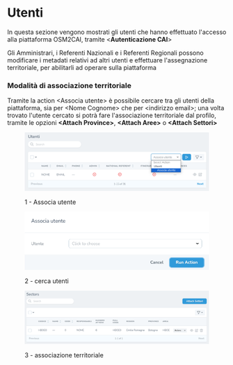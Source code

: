 # Utenti

In questa sezione vengono mostrati gli utenti che hanno effettuato l'accesso alla piattaforma OSM2CAI, tramite <**Autenticazione CAI**>

Gli Amministrari, i Referenti Nazionali e i Referenti Regionali possono modificare i metadati relativi ad altri utenti e effettuare l'assegnazione territoriale, per abilitarli ad operare sulla piattaforma

### Modalità di associazione territoriale

Tramite la action \<Associa utente> è possibile cercare tra gli utenti della piattaforma, sia per \<Nome Cognome> che per \<indirizzo email>; una volta trovato l'utente cercato si potrà fare l'associazione territoriale dal profilo, tramite le opzioni **\<Attach Province>**, **\<Attach Aree>** o **\<Attach Settori>**

<figure><img src="../../.gitbook/assets/image (20).png" alt=""><figcaption><p>1 - Associa utente</p></figcaption></figure>

<figure><img src="../../.gitbook/assets/image.png" alt=""><figcaption><p>2 - cerca utenti</p></figcaption></figure>

<figure><img src="../../.gitbook/assets/image (22).png" alt=""><figcaption><p>3 - associazione territoriale</p></figcaption></figure>
